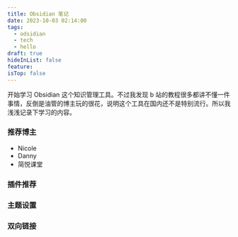 ```yaml
---
title: Obsidian 笔记
date: 2023-10-03 02:14:00
tags:
  - odsidian
  - tech
  - hello
draft: true
hideInList: false
feature: 
isTop: false
---
```



开始学习 Obsidian 这个知识管理工具。不过我发现 b 站的教程很多都讲不懂一件事情，反倒是油管的博主玩的很花，说明这个工具在国内还不是特别流行。所以我浅浅记录下学习的内容。

### 推荐博主
- Nicole
- Danny
- 简悦课堂

### 插件推荐




### 主题设置


### 双向链接




<!--more-->
